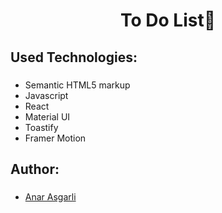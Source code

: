 <h1 align="center"> To Do List📝  </h1>

###

<h2 align="left"> Used Technologies: </h1>

###

<ul>
  <li> Semantic HTML5 markup </li>
  <li> Javascript </li>
  <li> React </li>
  <li> Material UI </li>
  <li> Toastify </li>
  <li> Framer Motion </li>
</ul>

<h2 align="left"> Author: </h1>

###

<ul>
 <li>
    <a href="https://github.com/Anrsgrl"> Anar Asgarli </a>
  </li>
</ul>
